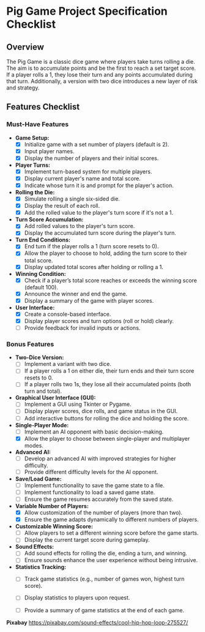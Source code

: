 # Pig Game Project Specification Checklist

## Overview
The Pig Game is a classic dice game where players take turns rolling a die. The aim is to accumulate points and be the first to reach a set target score. If a player rolls a 1, they lose their turn and any points accumulated during that turn. Additionally, a version with two dice introduces a new layer of risk and strategy.

## Features Checklist

### Must-Have Features
- **Game Setup:**
  - [x] Initialize game with a set number of players (default is 2).
  - [x] Input player names.
  - [x] Display the number of players and their initial scores.

- **Player Turns:**
  - [x] Implement turn-based system for multiple players.
  - [x] Display current player's name and total score.
  - [x] Indicate whose turn it is and prompt for the player's action.

- **Rolling the Die:**
  - [x] Simulate rolling a single six-sided die.
  - [x] Display the result of each roll.
  - [x] Add the rolled value to the player's turn score if it's not a 1.

- **Turn Score Accumulation:**
  - [x] Add rolled values to the player's turn score.
  - [x] Display the accumulated turn score during the player's turn.

- **Turn End Conditions:**
  - [x] End turn if the player rolls a 1 (turn score resets to 0).
  - [x] Allow the player to choose to hold, adding the turn score to their total score.
  - [x] Display updated total scores after holding or rolling a 1.

- **Winning Condition:**
  - [x] Check if a player’s total score reaches or exceeds the winning score (default 100).
  - [x] Announce the winner and end the game.
  - [x] Display a summary of the game with player scores.

- **User Interface:**
  - [x] Create a console-based interface.
  - [x] Display player scores and turn options (roll or hold) clearly.
  - [ ] Provide feedback for invalid inputs or actions.

### Bonus Features
- **Two-Dice Version:**
  - [ ] Implement a variant with two dice.
  - [ ] If a player rolls a 1 on either die, their turn ends and their turn score resets to 0.
  - [ ] If a player rolls two 1s, they lose all their accumulated points (both turn and total).

- **Graphical User Interface (GUI):**
  - [ ] Implement a GUI using Tkinter or Pygame.
  - [ ] Display player scores, dice rolls, and game status in the GUI.
  - [ ] Add interactive buttons for rolling the dice and holding the score.

- **Single-Player Mode:**
  - [ ] Implement an AI opponent with basic decision-making.
  - [x] Allow the player to choose between single-player and multiplayer modes.

- **Advanced AI:**
  - [ ] Develop an advanced AI with improved strategies for higher difficulty.
  - [ ] Provide different difficulty levels for the AI opponent.

- **Save/Load Game:**
  - [ ] Implement functionality to save the game state to a file.
  - [ ] Implement functionality to load a saved game state.
  - [ ] Ensure the game resumes accurately from the saved state.

- **Variable Number of Players:**
  - [x] Allow customization of the number of players (more than two).
  - [x] Ensure the game adapts dynamically to different numbers of players.

- **Customizable Winning Score:**
  - [ ] Allow players to set a different winning score before the game starts.
  - [ ] Display the current target score during gameplay.

- **Sound Effects:**
  - [ ] Add sound effects for rolling the die, ending a turn, and winning.
  - [ ] Ensure sounds enhance the user experience without being intrusive.

- **Statistics Tracking:**
  - [ ] Track game statistics (e.g., number of games won, highest turn score).
  - [ ] Display statistics to players upon request.
  - [ ] Provide a summary of game statistics at the end of each game.




**Pixabay**
https://pixabay.com/sound-effects/cool-hip-hop-loop-275527/